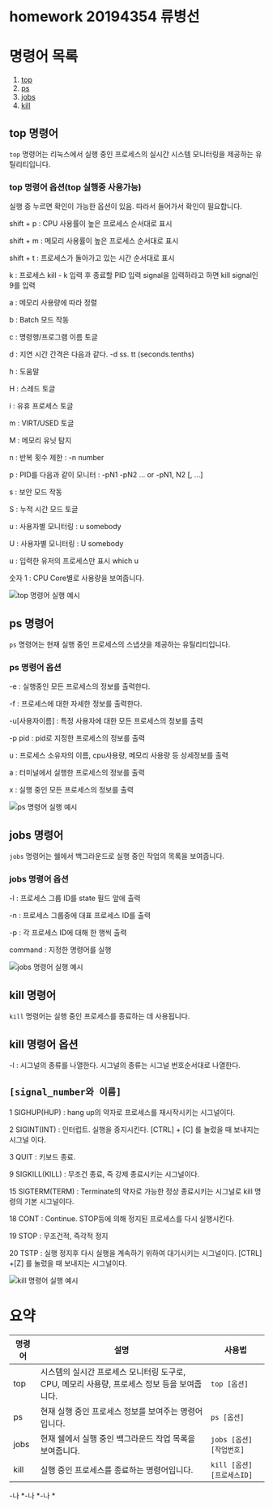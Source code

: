 # homework 20194354 류병선


# 명령어 목록


1. [top](https://terms.naver.com/entry.naver?docId=4125861&cid=59321&categoryId=59321 "top 명령어설명")
2. [ps](https://terms.naver.com/entry.naver?docId=4125773&cid=59321&categoryId=59321 "ps 명령어설명")
3. [jobs](https://terms.naver.com/entry.naver?docId=4125682&cid=59321&categoryId=59321 "jobs 명령어설명")
4. [kill](https://terms.naver.com/entry.naver?docId=4125687&cid=59321&categoryId=59321 "kill 명령어설명")

## top 명령어

`top` 명령어는 리눅스에서 실행 중인 프로세스의 실시간 시스템 모니터링을 제공하는 유틸리티입니다.
### top 명령어 옵션(top 실행중 사용가능)

실행 중 누르면 확인이 가능한 옵션이 있음. 따라서 들어가서 확인이 필요합니다.

shift + p : CPU 사용률이 높은 프로세스 순서대로 표시

shift + m : 메모리 사용률이 높은 프로세스 순서대로 표시

shift + t : 프로세스가 돌아가고 있는 시간 순서대로 표시

k : 프로세스  kill  - k 입력 후 종료할 PID 입력 signal을 입력하라고 하면 kill signal인 9를 입력

a : 메모리 사용량에 따라 정렬

b : Batch 모드 작동

c : 명령행/프로그램 이름 토글

d : 지연 시간 간격은 다음과 같다. -d ss. tt (seconds.tenths)

h : 도움말 

H : 스레드 토글

i : 유휴 프로세스 토글

m : VIRT/USED 토글

M : 메모리 유닛 탐지

n : 반복 횟수 제한 : -n number

p : PID를 다음과 같이 모니터 : -pN1 -pN2 ... or -pN1, N2 [, ...] 

s : 보안 모드 작동

S : 누적 시간 모드 토글

u : 사용자별 모니터링 : u somebody

U : 사용자별 모니터링 : U somebody

u : 입력한 유저의 프로세스만 표시  which u

숫자 1 : CPU Core별로 사용량을 보여줍니다.

![top 명령어 실행 예시](https://search.pstatic.net/common/?src=http%3A%2F%2Fblogfiles.naver.net%2FMjAyMzA0MjVfMjY4%2FMDAxNjgyNDAxMTUzNjQ1.olRPpoZvIcqkn2Oyigqjm3QVCxOKYVv6KO3eFmSGrXEg.hI6AEufHwEkYucJvILBxce4xK-ZLgc-XfLcj5KF0Jl8g.PNG.ks06891%2Fimage.png&type=sc960_832)


## ps 명령어

`ps` 명령어는 현재 실행 중인 프로세스의 스냅샷을 제공하는 유틸리티입니다.

### ps 명령어 옵션

-e : 실행중인 모든 프로세스의 정보를 출력한다.

-f : 프로세스에 대한 자세한 정보를 출력한다.

-u[사용자이름] : 특정 사용자에 대한 모든 프로세스의 정보를 출력

-p pid : pid로 지정한 프로세스의 정보를 출력

u : 프로세스 소유자의 이름, cpu사용량, 메모리 사용량 등 상세정보를 출력

a : 터미널에서 실행한 프로세스의 정보를 출력

x : 실행 중인 모든 프로세스의 정보를 출력


![ps 명령어 실행 예시](https://postfiles.pstatic.net/MjAyMzA0MjVfMjYy/MDAxNjgyNDAxMjc3MTg5.ASKz50XPaVyJN4Tkbggd6rWF0GTi8ym3i5fUttwNrlcg.8CXEJriTwkayowJe98UvV76e6DzN5eblpI-Jdr2LO8Yg.PNG.ks06891/image.png?type=w966)



## jobs 명령어

`jobs` 명령어는 쉘에서 백그라운드로 실행 중인 작업의 목록을 보여줍니다.

### jobs 명령어 옵션

-l : 프로세스 그룹 ID를 state 필드 앞에 출력

-n : 프로세스 그룹중에 대표 프로세스 ID를 출력

-p : 각 프로세스 ID에 대해 한 행씩 출력

command : 지정한 명령어를 실행


![jobs 명령어 실행 예시](https://search.pstatic.net/common/?src=http%3A%2F%2Fblogfiles.naver.net%2FMjAyMjA0MTFfMTMx%2FMDAxNjQ5NjYxNDIwNDMw.zWyMG7HEtmWIk2M0ghXpIaz7ixttnpWoS6VhB2x51Ksg.nSq7OTgHjN9nWn6-MxrydsGNY-sBSSMDskgRJGDzxF0g.JPEG.mcoding777%2F9.JPG&type=sc960_832)



## kill 명령어

`kill` 명령어는 실행 중인 프로세스를 종료하는 데 사용됩니다.

## kill 명령어 옵션

-l : 시그널의 종류를 나열한다. 시그널의 종류는 시그널 번호순서대로 나열한다.

## `[signal_number와 이름]`

1 SIGHUP(HUP) : hang up의 약자로 프로세스를 재시작시키는 시그널이다.

2 SIGINT(INT) : 인터럽트. 실행을 중지시킨다. [CTRL] + [C] 를 눌렀을 때 보내지는 시그널
이다.

3 QUIT : 키보드 종료. 

9 SIGKILL(KILL) : 무조건 종료, 즉 강제 종료시키는 시그널이다.

15 SIGTERM(TERM) : Terminate의 약자로 가능한 정상 종료시키는 시그널로 kill 명령의 기본
시그널이다.

18 CONT : Continue. STOP등에 의해 정지된 프로세스를 다시 실행시킨다.

19 STOP : 무조건적, 즉각적 정지

20 TSTP : 실행 정지후 다시 실행을 계속하기 위하여 대기시키는 시그널이다. [CTRL] +[Z] 를 
눌렀을 때 보내지는 시그널이다.


![kill 명령어 실행 예시](https://postfiles.pstatic.net/MjAyMjA0MTFfMTMx/MDAxNjQ5NjYxNDIwNDMw.zWyMG7HEtmWIk2M0ghXpIaz7ixttnpWoS6VhB2x51Ksg.nSq7OTgHjN9nWn6-MxrydsGNY-sBSSMDskgRJGDzxF0g.JPEG.mcoding777/SE-d9c0a84d-1e3b-4a51-99e9-bfec65cc472a.jpg?type=w966)

# 요약

| 명령어 | 설명 | 사용법 |
|--------|------|--------|
| top | 시스템의 실시간 프로세스 모니터링 도구로, CPU, 메모리 사용량, 프로세스 정보 등을 보여줍니다. | `top [옵션]` |
| ps | 현재 실행 중인 프로세스 정보를 보여주는 명령어입니다. | `ps [옵션]` |
| jobs | 현재 쉘에서 실행 중인 백그라운드 작업 목록을 보여줍니다. | `jobs [옵션] [작업번호]` |
| kill | 실행 중인 프로세스를 종료하는 명령어입니다. | `kill [옵션] [프로세스ID]` | 

-나 *-나 *-나 * 
